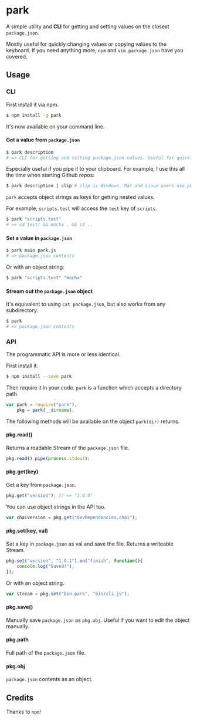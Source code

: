 # park

A simple utility and **CLI** for getting and setting values on the closest `package.json`.

Mostly useful for quickly changing values or copying values to the keyboard. If you need anything more, `npm` and `vim package.json` have you covered.

## Usage

### CLI

First install it via npm.

```bash
$ npm install -g park
```

It's now available on your command line.

#### Get a value from `package.json`

```bash
$ park description
# => CLI for getting and setting package.json values. Useful for quickly changing values and copying values to the keyboard.
```

Especially useful if you pipe it to your clipboard. For example, I use this all the time when starting Github repos:

```bash
$ park description | clip # clip is Windows. Mac and Linux users use pbcopy and xclip respectively.
```

`park` accepts object strings as keys for getting nested values.

For example, `scripts.test` will access the `test` key of `scripts`.

```bash
$ park "scripts.test"
# => cd test/ && mocha . && cd ..
```

#### Set a value in `package.json`

```bash
$ park main park.js
# => package.json contents
```

Or with an object string:

```bash
$ park "scripts.test" "mocha"
```

#### Stream out the `package.json` object

It's equivalent to using `cat package.json`, but also works from any subdirectory.

```bash
$ park
# => package.json contents
```

### API

The programmatic API is more or less identical.

First install it.

```bash
$ npm install --save park
```

Then require it in your code. `park` is a function which accepts a directory path. 

```js
var park = require("park"),
	pkg = park(__dirname);
```

The following methods will be available on the object `park(dir)` returns.

#### pkg.read()

Returns a readable Stream of the `package.json` file.

```js
pkg.read().pipe(process.stdout);
```

#### pkg.get(key)

Get a key from `package.json`.

```js
pkg.get("version"); // => "1.0.0"
```

You can use object strings in the API too.

```js
var chaiVersion = pkg.get("devDependencies.chai");
```

#### pkg.set(key, val)

Set a key in `package.json` as val and save the file. Returns a writeable Stream.

```js
pkg.set("version", "1.0.1").on("finish", function(){
	console.log("Saved!");
});
```

Or with an object string.

```js
var stream = pkg.set("bin.park", "bin/cli.js");
```

#### pkg.save()

Manually save `package.json` as `pkg.obj`. Useful if you want to edit the object manually.

#### pkg.path

Full path of the `package.json` file.

#### pkg.obj

`package.json` contents as an object.

## Credits

Thanks to `npm`!